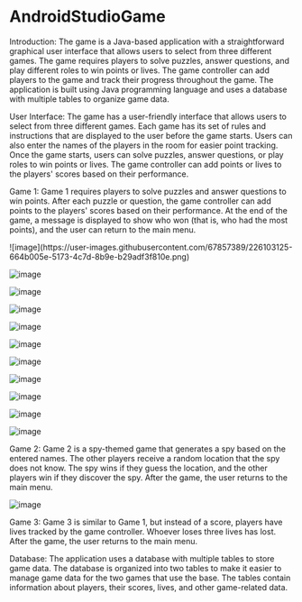 # AndroidStudioGame
Introduction:
The game is a Java-based application with a straightforward graphical user interface that allows users to select from three different games. The game requires players to solve puzzles, answer questions, and play different roles to win points or lives. The game controller can add players to the game and track their progress throughout the game. The application is built using Java programming language and uses a database with multiple tables to organize game data.

User Interface:
The game has a user-friendly interface that allows users to select from three different games. Each game has its set of rules and instructions that are displayed to the user before the game starts. Users can also enter the names of the players in the room for easier point tracking. Once the game starts, users can solve puzzles, answer questions, or play roles to win points or lives. The game controller can add points or lives to the players' scores based on their performance.

Game 1:
Game 1 requires players to solve puzzles and answer questions to win points. After each puzzle or question, the game controller can add points to the players' scores based on their performance. At the end of the game, a message is displayed to show who won (that is, who had the most points), and the user can return to the main menu.
<p float="left">
![image](https://user-images.githubusercontent.com/67857389/226103125-664b005e-5173-4c7d-8b9e-b29adf3f810e.png)

![image](https://user-images.githubusercontent.com/67857389/226103133-4b002de7-cdd9-45c5-9a37-68dfe949e89c.png)
</p>

![image](https://user-images.githubusercontent.com/67857389/226103125-664b005e-5173-4c7d-8b9e-b29adf3f810e.png)

![image](https://user-images.githubusercontent.com/67857389/226103133-4b002de7-cdd9-45c5-9a37-68dfe949e89c.png)

![image](https://user-images.githubusercontent.com/67857389/226103137-a85e9f80-ff15-459b-a182-7c1e28bcf61b.png)

![image](https://user-images.githubusercontent.com/67857389/226103139-12f40439-9493-4e6f-bd3d-d0cbf6c44808.png)

![image](https://user-images.githubusercontent.com/67857389/226103465-09ac507d-c00f-414d-a822-f2fe5b2815b5.png)

![image](https://user-images.githubusercontent.com/67857389/226103510-63f0da19-ca82-41c9-bd50-f90d3d846a83.png)

![image](https://user-images.githubusercontent.com/67857389/226103517-63b6b056-ff03-4f22-bf47-9edff45e9631.png)

![image](https://user-images.githubusercontent.com/67857389/226103525-69ad5659-9d68-4f06-b13c-ebcd70914766.png)

![image](https://user-images.githubusercontent.com/67857389/226103531-4aa48a4f-8122-462e-9b99-d16a197477d7.png)


Game 2:
Game 2 is a spy-themed game that generates a spy based on the entered names. The other players receive a random location that the spy does not know. The spy wins if they guess the location, and the other players win if they discover the spy. After the game, the user returns to the main menu.

![image](https://user-images.githubusercontent.com/67857389/226103543-27710694-568b-4bd3-a855-14c179fb81ef.png)

Game 3:
Game 3 is similar to Game 1, but instead of a score, players have lives tracked by the game controller. Whoever loses three lives has lost. After the game, the user returns to the main menu.

Database:
The application uses a database with multiple tables to store game data. The database is organized into two tables to make it easier to manage game data for the two games that use the base. The tables contain information about players, their scores, lives, and other game-related data.

